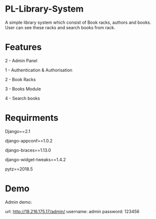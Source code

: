 # PL-Library-System
A simple library system which consist of Book racks, authors and books. User can see these racks and search books from rack.
# Features

2 - Admin Panel

1 - Authentication & Authorisation

2 - Book Racks 

3 - Books Module 

4 - Search books

# Requirments 
Django==2.1

django-appconf==1.0.2

django-braces==1.13.0

django-widget-tweaks==1.4.2

pytz==2018.5

# Demo

Admin demo: 

url: http://18.216.175.17/admin/
username: admin
password: 123456

